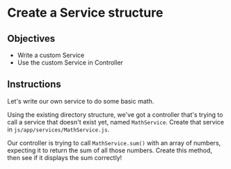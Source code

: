 # Create a Service structure

## Objectives

- Write a custom Service
- Use the custom Service in Controller

## Instructions

Let's write our own service to do some basic math.

Using the existing directory structure, we've got a controller that's trying to call a service that doesn't exist yet, named `MathService`. Create that service in `js/app/services/MathService.js`.

Our controller is trying to call `MathService.sum()` with an array of numbers, expecting it to return the sum of all those numbers. Create this method, then see if it displays the sum correctly!
